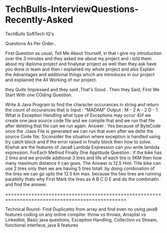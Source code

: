 # TechBulls-InterviewQuestions-Recently-Asked


TechBulls SoftTech IQ's

Questions As Per Order..

First Question as usual, Tell Me About Yourself, in that i give my introduction over the 3 minutes and they asked me about my project and i told them about my diploma project and finalyear project as well then they ask have you done in team and then i explained my whole project and also Explain the Advantages and additional things which are introduces in our project and explained the All Working of our project.

they Quite Impressed and they said ,That's Good . Then they Said, First We Start With one COding Question.

Write A Java Program to find the character occurances in string and return the count of occurances that is Input : "MADAM" Output : M - 2 A - 2 D - 1
What is Exception Handling
what type of Exceptions may occur 4)if we create one java source code file and we compile that and we run that file after deleting that file can we run again. Answer : Yes because of ByteCode once the .class File is generated we can run that even after we delte the source Code file. 5)consider the situation where exception is handled using try catch block and if the error raised in finally block then how to solve. 6)what are the features of Java8
Lambda Expression can you write lambda expression.
ForEach Method
Finally One Apptitude Question : if the bike has 2 tires and we provide addtional 3 tires and life of each tire is 5KM then how many maximum distance it can goes. The Answer is 12.5 Hint: THe bike can use 2 tires only then we are having 5 tires totall. by doing combination of the tires we can go upto the 12.5 km max. because the two tires are running parallelly thats why First Mark the tires as A B C D E and do the combinatin and find the answer.

================================================================================================

Technical Round- Find Duplicates from array and find even no using java8 features coding on any online compiler. throw vs throws, Arraylist vs Linkedlist, Basic java questions, Exception Handling, Collection vs Stream, functional interface, java 8 features
